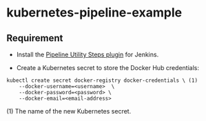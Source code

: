 # kubernetes-pipeline-example

## Requirement

* Install the [Pipeline Utility Steps plugin](https://plugins.jenkins.io/pipeline-utility-steps) for Jenkins.

* Create a Kubernetes secret to store the Docker Hub credentials:
```
kubectl create secret docker-registry docker-credentials \ (1)
    --docker-username=<username>  \
    --docker-password=<password> \
    --docker-email=<email-address>
```
(1) The name of the new Kubernetes secret.

